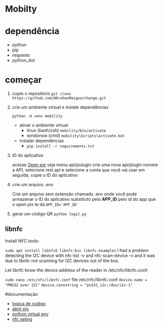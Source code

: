 # Mobilty

# dependência
* python
* pip
* requests
* python_dot

# começar

1. copie o repositório
    `git clone https://github.com/AbrahanMaigua/change.git`
  
3. crie um ambiente virtual e instale dependências
   
    `python -m venv mobility`
    * ativar o ambiente virtual
       * linux (bash/zsh)
         ```mobility/bin/activate```
       * windonsw (cmd)
           `mobility\Scripts\activate.bat`
   * instalar dependências
      * ``pip install -r requirements.txt``
 
7. ID do aplicativo
   
    acesse [Open pix]() veja menu api/pulugin crie uma nova api/plugin
    nomeie a API, selecione rest api e selecione a conta que você vai usar
    em seguida, copie o ID do aplicativo

5. crie um arquivo .env
   
    Crie um arquivo sem extensão chamado .env onde você pode armazenar o ID do aplicativo substituto
    pelo **APP_ID** pelo id do app que o open pix te dá
    `APP_ID='APP_ID'`
   
9. gerar um código QR
     `python logit.py`

## libnfc
Install NFC tools:

`sudo apt install libnfc6 libnfc-bin libnfc-examples`
I had a problem detecting the I2C device with nfc-list -v and nfc-scan-device -v and it was due to libnfc not scanning for I2C devices out of the box.

Let libnfc know the device address of the reader in /etc/nfc/libnfc.conf:

`sudo nano /etc/nfc/libnfc.conf`
file /etc/nfc/libnfc.conf
`device.name = "PN532 over I2C"`
`device.connstring = "pn532_i2c:/dev/i2c-1"`

#documentação
* [logica de codigo](doc.md)
* [abrir pix](https://developers.openpix.com.br/)
* [python virtual env](https://docs.python.org/3/library/venv.html)
* [nfc seting](https://blog.stigok.com/2017/10/12/setting-up-a-pn532-nfc-module-on-a-raspberry-pi-using-i2c.html)